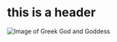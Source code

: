 # this is a header

![Image of Greek God and Goddess](https://voluptart.org/wp-content/uploads/2019/10/sculpture-1111260_1920-e1570582490940.jpg)
